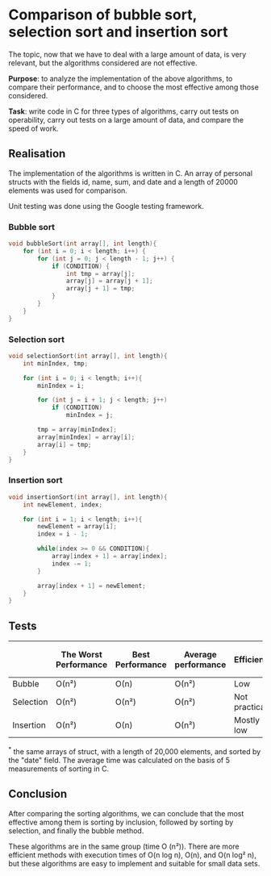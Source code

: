 # Comparison of bubble sort, selection sort and insertion sort
The topic, now that we have to deal with a large amount of data, is very relevant, but the algorithms considered are not effective.

**Purpose**: to analyze the implementation of the above algorithms, to compare their performance, and to choose the most effective among those considered.

**Task**: write code in C for three types of algorithms, carry out tests on operability, carry out tests on a large amount of data, and compare the speed of work.
## Realisation
The implementation of the algorithms is written in C. An array of personal structs with the fields id, name, sum, and date and a length of 20000 elements was used for comparison.

Unit testing was done using the Google testing framework.

### Bubble sort
```c
void bubbleSort(int array[], int length){
    for (int i = 0; i < length; i++) {
        for (int j = 0; j < length - 1; j++) {
            if (CONDITION) {
                int tmp = array[j];
                array[j] = array[j + 1];
                array[j + 1] = tmp;
            }
        }
    }
}
```

### Selection sort
```c
void selectionSort(int array[], int length){
    int minIndex, tmp;

    for (int i = 0; i < length; i++){
        minIndex = i;

        for (int j = i + 1; j < length; j++)
            if (CONDITION)
                minIndex = j;

        tmp = array[minIndex];
        array[minIndex] = array[i];
        array[i] = tmp;
    }
}
```
### Insertion sort
```c
void insertionSort(int array[], int length){
    int newElement, index;

    for (int i = 1; i < length; i++){
        newElement = array[i];
        index = i - 1;

        while(index >= 0 && CONDITION){
            array[index + 1] = array[index];
            index -= 1;
        }

        array[index + 1] = newElement;
    }
}
```
## Tests
|           | The Worst Performance | Best Performance | Average performance | Efficiency    | Average operating speed<sup>*</sup>  |
|-----------|-----------------------|------------------|---------------------|---------------|-------------------------|
| Bubble    | О(n²)                 | О(n)             | О(n²)               | Low           | 6,835480                |
| Selection | О(n²)                 | О(n²)            | О(n²)               | Not practical | 2,216371                |
| Insertion | О(n²)                 | О(n)             | О(n²)               | Mostly low    | 0,794791                |

<sup>*</sup> the same arrays of struct, with a length of 20,000 elements, and sorted by the "date" field. The average time was calculated on the basis of 5 measurements of sorting in C.

## Conclusion
After comparing the sorting algorithms, we can conclude that the most effective among them is sorting by inclusion, followed by sorting by selection, and finally the bubble method.

These algorithms are in the same group (time O (n²)). There are more efficient methods with execution times of O(n log n), O(n), and O(n log² n), but these algorithms are easy to implement and suitable for small data sets.
